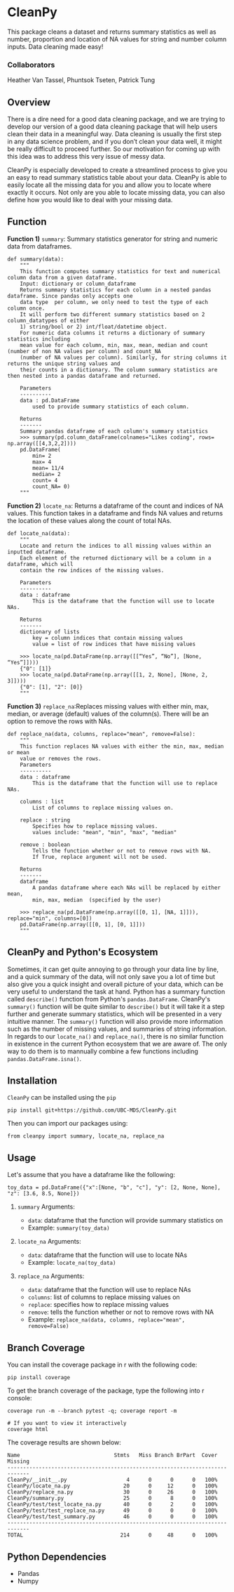 # CleanPy
This package cleans a dataset and returns summary statistics as well as number, proportion and location of NA values for string and number column inputs. Data cleaning made easy!

### Collaborators
Heather Van Tassel, Phuntsok Tseten, Patrick Tung

## Overview
There is a dire need for a good data cleaning package, and we are trying to develop our version of a good data cleaning package that will help users clean their data in a meaningful way. Data cleaning is usually the first step in any data science problem, and if you don’t clean your data well, it might be really difficult to proceed further. So our motivation for coming up with this idea was to address this very issue of messy data.

CleanPy is especially developed to create a streamlined process to give you an easy to read summary statistics table about your data. CleanPy is able to easily locate all the missing data for you and allow you to locate where exactly it occurs. Not only are you able to locate missing data, you can also define how you would like to deal with your missing data. 

## Function
**Function 1)** `summary`: Summary statistics generator for string and numeric data from dataframes.
```
def summary(data):
    """
    This function computes summary statistics for text and numerical column data from a given dataframe.
    Input: dictionary or column_dataframe
    Returns summary statistics for each column in a nested pandas dataframe. Since pandas only accepts one 
    data type  per column, we only need to test the type of each column once.
    It will perform two different summary statistics based on 2 column_datatypes of either
    1) string/bool or 2) int/float/datetime object. 
    For numeric data columns it returns a dictionary of summary statistics including
    mean value for each column, min, max, mean, median and count (number of non NA values per column) and count_NA
    (number of NA values per column). Similarly, for string columns it returns the unique string values and
    their counts in a dictionary. The column summary statistics are then nested into a pandas dataframe and returned.
    
    Parameters
    ----------
    data : pd.DataFrame
        used to provide summary statistics of each column.
    
    Returns
    -------
    Summary pandas dataframe of each column's summary statistics
    >>> summary(pd.column_dataFrame(colnames="Likes coding", rows= np.array([[4,3,2,2])))
    pd.DataFrame(
        min= 2
        max= 4
        mean= 11/4
        median= 2
        count= 4
        count_NA= 0)
    """
```

**Function 2)** `locate_na`: Returns a dataframe of the count and indices of NA values. This function takes in a dataframe and finds NA values and returns the location of these values along the count of total NAs.

```
def locate_na(data):
    """ 
    Locate and return the indices to all missing values within an inputted dataframe. 
    Each element of the returned dictionary will be a column in a dataframe, which will 
    contain the row indices of the missing values.
    
    Parameters
    ----------
    data : dataframe
        This is the dataframe that the function will use to locate NAs.
        
    Returns
    -------
    dictionary of lists 
        key = column indices that contain missing values
        value = list of row indices that have missing values
        
    >>> locate_na(pd.DataFrame(np.array([[“Yes”, “No”], [None, “Yes”]])))
    {"0": [1]}
    >>> locate_na(pd.DataFrame(np.array([[1, 2, None], [None, 2, 3]])))
    {"0": [1], "2": [0]}
    """
```

**Function 3)** `replace_na`:Replaces missing values with either min, max, median, or average (default) values of the column(s). There will be an option to remove the rows with NAs.

```
def replace_na(data, columns, replace="mean", remove=False):
    """
    This function replaces NA values with either the min, max, median or mean
    value or removes the rows.
    Parameters
    ----------
    data : dataframe
        This is the dataframe that the function will use to replace NAs.
        
    columns : list
        List of columns to replace missing values on.
        
    replace : string
        Specifies how to replace missing values.
        values include: "mean", "min", "max", "median"
    
    remove : boolean
        Tells the function whether or not to remove rows with NA.
        If True, replace argument will not be used.
        
    Returns
    -------
    dataframe
        A pandas dataframe where each NAs will be replaced by either mean,
        min, max, median  (specified by the user)
    
    >>> replace_na(pd.DataFrame(np.array([[0, 1], [NA, 1]])), replace="min", columns=[0])
    pd.DataFrame(np.array([[0, 1], [0, 1]]))
    """
```

## CleanPy and Python's Ecosystem
Sometimes, it can get quite annoying  to go through your data line by line, and a quick summary of the data, will not only save you a lot of time but also give you a quick insight and overall picture of your data, which can be very useful to understand the task at hand. Python has a summary function called  `describe()` function from Python's `pandas.DataFrame`. CleanPy's `summary()` function will be quite similar to `describe()` but it will take it a step further and generate summary statistics, which will be presented in a very intuitive manner. The `summary()` function will also provide more information such as the number of missing values, and summaries of string information. In regards to our `locate_na()` and `replace_na()`, there is no similar function in existence in the current Python ecosystem that we are aware of. The only way to do them is to mannually combine a few functions including `pandas.DataFrame.isna()`.

## Installation
`CleanPy` can be installed using the `pip`
```
pip install git+https://github.com/UBC-MDS/CleanPy.git
```

Then you can import our packages using:
```
from cleanpy import summary, locate_na, replace_na
```

## Usage
Let's assume that you have a dataframe like the following:
```{python}
toy_data = pd.DataFrame({"x":[None, "b", "c"], "y": [2, None, None], "z": [3.6, 8.5, None]})
```
1. `summary`
Arguments: 
    - `data`: dataframe that the function will provide summary statistics on
    - Example: `summary(toy_data)`
  
2. `locate_na`
Arguments:
    - `data`: dataframe that the function will use to locate NAs
    - Example: `locate_na(toy_data)`

3. `replace_na`
Arguments:
    - `data`: dataframe that the function will use to replace NAs
    - `columns`: list of columns to replace missing values on
    - `replace`: specifies how to replace missing values
    - `remove`: tells the function whether or not to remove rows with NA
    - Example: `replace_na(data, columns, replace="mean", remove=False)`
    
## Branch Coverage
You can install the coverage package in r with the following code:
```
pip install coverage
```
To get the branch coverage of the package, type the following into r console:
```
coverage run -m --branch pytest -q; coverage report -m

# If you want to view it interactively
coverage html
```

The coverage results are shown below:
```
Name                              Stmts   Miss Branch BrPart  Cover   Missing
-----------------------------------------------------------------------------
CleanPy/__init__.py                   4      0      0      0   100%
CleanPy/locate_na.py                 20      0     12      0   100%
CleanPy/replace_na.py                30      0     26      0   100%
CleanPy/summary.py                   25      0      8      0   100%
CleanPy/test/test_locate_na.py       40      0      2      0   100%
CleanPy/test/test_replace_na.py      49      0      0      0   100%
CleanPy/test/test_summary.py         46      0      0      0   100%
-----------------------------------------------------------------------------
TOTAL                               214      0     48      0   100%
```

## Python Dependencies
- Pandas
- Numpy
